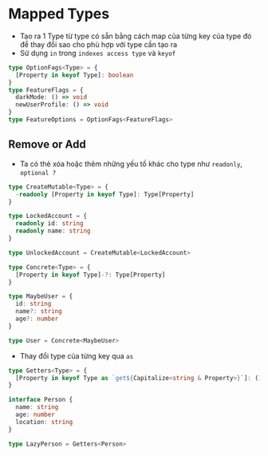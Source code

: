 # Mapped Types

- Tạo ra 1 Type từ type có sẵn bằng cách map của từng key của type đó để thay đổi sao cho phù hợp với type cần tạo ra
- Sử dụng `in` trong `indexes access type` và `keyof`

```ts
type OptionFags<Type> = {
  [Property in keyof Type]: boolean
}
type FeatureFlags = {
  darkMode: () => void
  newUserProfile: () => void
}
type FeatureOptions = OptionFags<FeatureFlags>
```

## Remove or Add

- Ta có thẻ xóa hoặc thêm những yếu tố khác cho type như `readonly`, `optional ?`

```ts
type CreateMutable<Type> = {
  -readonly [Property in keyof Type]: Type[Property]
}

type LockedAccount = {
  readonly id: string
  readonly name: string
}

type UnlockedAccount = CreateMutable<LockedAccount>
```

```ts
type Concrete<Type> = {
  [Property in keyof Type]-?: Type[Property]
}

type MaybeUser = {
  id: string
  name?: string
  age?: number
}

type User = Concrete<MaybeUser>
```

- Thay đổi type của từng key qua `as`

```ts
type Getters<Type> = {
  [Property in keyof Type as `get${Capitalize<string & Property>}`]: () => Type[Property]
}

interface Person {
  name: string
  age: number
  location: string
}

type LazyPerson = Getters<Person>
```
